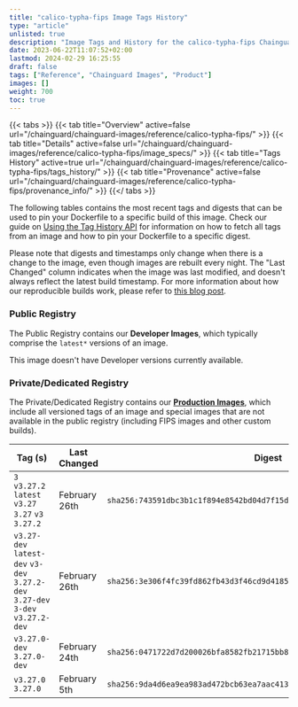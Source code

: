 ```yaml
---
title: "calico-typha-fips Image Tags History"
type: "article"
unlisted: true
description: "Image Tags and History for the calico-typha-fips Chainguard Image"
date: 2023-06-22T11:07:52+02:00
lastmod: 2024-02-29 16:25:55
draft: false
tags: ["Reference", "Chainguard Images", "Product"]
images: []
weight: 700
toc: true
---
```


{{< tabs >}}
{{< tab title="Overview" active=false url="/chainguard/chainguard-images/reference/calico-typha-fips/" >}}
{{< tab title="Details" active=false url="/chainguard/chainguard-images/reference/calico-typha-fips/image_specs/" >}}
{{< tab title="Tags History" active=true url="/chainguard/chainguard-images/reference/calico-typha-fips/tags_history/" >}}
{{< tab title="Provenance" active=false url="/chainguard/chainguard-images/reference/calico-typha-fips/provenance_info/" >}}
{{</ tabs >}}

The following tables contains the most recent tags and digests that can be used to pin your Dockerfile to a specific build of this image. Check our guide on [Using the Tag History API](/chainguard/chainguard-images/using-the-tag-history-api/) for information on how to fetch all tags from an image and how to pin your Dockerfile to a specific digest.

Please note that digests and timestamps only change when there is a change to the image, even though images are rebuilt every night. The "Last Changed" column indicates when the image was last modified, and doesn't always reflect the latest build timestamp. For more information about how our reproducible builds work, please refer to [this blog post](https://www.chainguard.dev/unchained/reproducing-chainguards-reproducible-image-builds).

### Public Registry
The Public Registry contains our **Developer Images**, which typically comprise the `latest*` versions of an image.

This image doesn't have Developer versions currently available.

### Private/Dedicated Registry
The Private/Dedicated Registry contains our **[Production Images](https://www.chainguard.dev/chainguard-images)**, which include all versioned tags of an image and special images that are not available in the public registry (including FIPS images and other custom builds).

| Tag (s)                                                                          | Last Changed  | Digest                                                                    |
|----------------------------------------------------------------------------------|---------------|---------------------------------------------------------------------------|
|  `3` `v3.27.2` `latest` `v3.27` `3.27` `v3` `3.27.2`                             | February 26th | `sha256:743591dbc3b1c1f894e8542bd04d7f15d9f217bf7e98f96ac5aa872b9246a374` |
|  `v3.27-dev` `latest-dev` `v3-dev` `3.27.2-dev` `3.27-dev` `3-dev` `v3.27.2-dev` | February 26th | `sha256:3e306f4fc39fd862fb43d3f46cd9d41854349a74ff48837ca1278a86f4de7973` |
|  `v3.27.0-dev` `3.27.0-dev`                                                      | February 24th | `sha256:0471722d7d200026bfa8582fb21715bb841acf013dfd4f07b82c4ec2e4b4eb8a` |
|  `v3.27.0` `3.27.0`                                                              | February 5th  | `sha256:9da4d6ea9ea983ad472bcb63ea7aac413f9d63c6b2f991c5f64147ed1edff5aa` |

